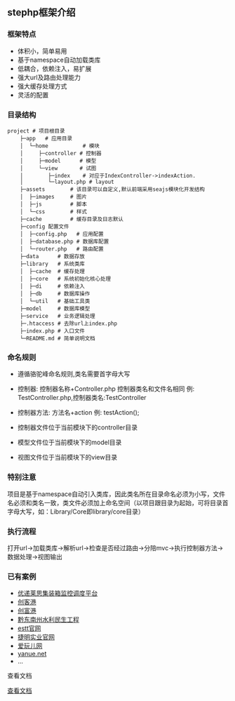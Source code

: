 ## stephp框架介绍

### 框架特点
* 体积小，简单易用
* 基于namespace自动加载类库
* 低耦合，依赖注入，易扩展
* 强大url及路由处理能力
* 强大缓存处理方式
* 灵活的配置

### 目录结构
    project # 项目根目录
        ├─app   # 应用目录
        │  └─home           # 模块
        │     ├─controller # 控制器
        │     ├─model      # 模型
        │     └─view       # 试图
        │        ├─index    # 对应于IndexController->indexAction.
        │        └─layout.php # layout
        ├─assets        # 该目录可以自定义,默认前端采用seajs模块化开发结构
        │  ├─images     # 图片
        │  ├─js         # 脚本
        │  └─css        # 样式
        ├─cache         # 缓存目录及日志默认
        ├─config 配置文件
        │  ├─config.php   # 应用配置
        │  ├─database.php # 数据库配置
        │  └─router.php   # 路由配置
        ├─data      # 数据存放
        ├─library   # 系统类库
        │  ├─cache  # 缓存处理
        │  ├─core   # 系统初始化核心处理
        │  ├─di     # 依赖注入
        │  ├─db     # 数据库操作
        │  └─util   # 基础工具类
        ├─model     # 数据库模型
        ├─service   # 业务逻辑处理
        ├─.htaccess # 去除url上index.php
        ├─index.php # 入口文件
        └─README.md # 简单说明文档

### 命名规则
- 遵循骆驼峰命名规则,类名需要首字母大写

- 控制器: 控制器名称+Controller.php 控制器类名和文件名相同 例: TestController.php,控制器类名:TestController
- 控制器方法: 方法名+action 例: testAction();

- 控制器文件位于当前模块下的controller目录
- 模型文件位于当前模块下的model目录
- 视图文件位于当前模块下的view目录

### 特别注意
 项目是基于namespace自动引入类库，因此类名所在目录命名必须为小写，文件名必须和类名一致，类文件必须加上命名空间（以项目跟目录为起始，可将目录首字母大写，如：Library/Core即library/core目录）
 
### 执行流程
 打开url->加载类库->解析url->检查是否经过路由->分陪mvc->执行控制器方法->数据处理->视图输出


### 已有案例
* [优递莱思集装箱监控调度平台](http://bzsns.cn/)
* [创客港](http://bzsns.cn/)
* [创富港](http://webwework.com/)
* [黔东南州水利民生工程](http://www.ygsl.gov.cn/)
* [estt官网](http://estt.com.cn/)
* [捷明实业官网](http://www.fu5.com.cn/)
* [爱玩儿网](http://aiwaer.net/)
* [yanue.net](http://yanue.net)
* ...


查看文档 

[查看文档](doc/index.md)


